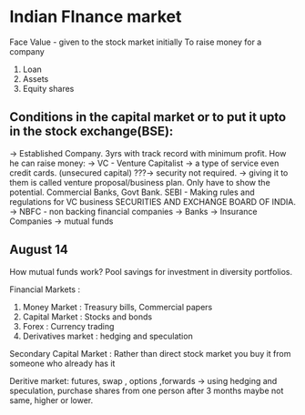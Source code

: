 # Indian FInance market 

Face Value - given to the stock market initially 
To raise money for a company
1. Loan 
2. Assets
3. Equity shares
## Conditions in the capital market or to put it upto in the stock exchange(BSE):
  ->  Established Company. 3yrs with track record with minimum profit.
How he can raise money: 
-> VC - Venture Capitalist -> a type of service even credit cards. (unsecured capital) ???-> security not required. -> giving it to them is called venture proposal/business plan. Only have to show the potential. 
Commercial Banks, Govt Bank.
SEBI - Making rules and regulations for VC business SECURITIES AND EXCHANGE BOARD OF INDIA. 
-> NBFC - non backing financial companies 
-> Banks
-> Insurance Companies
-> mutual funds
## August 14
How mutual funds work?
    Pool savings for investment in diversity portfolios.   

  Financial Markets :
  1. Money Market : Treasury bills, Commercial papers
  2. Capital Market : Stocks and bonds
  3. Forex : Currency trading
  4. Derivatives market : hedging and speculation

Secondary Capital Market : Rather than direct stock market you buy it from someone who already has it 

Deritive market: futures, swap , options ,forwards -> using hedging and speculation, purchase shares from one person after 3 months maybe not same, higher or lower. 
